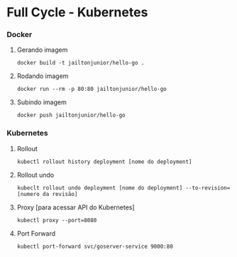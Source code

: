 # Full Cycle - Kubernetes

### Docker
1. Gerando imagem
   ```
   docker build -t jailtonjunior/hello-go .
   ```

2. Rodando imagem
   ```
   docker run --rm -p 80:80 jailtonjunior/hello-go
   ```

3. Subindo imagem
    ```
    docker push jailtonjunior/hello-go
    ```

### Kubernetes
1. Rollout
   ```
   kubectl rollout history deployment [nome do deployment]
   ```
2. Rollout undo
   ```
   kubeclt rollout undo deployment [nome do deployment] --to-revision=[numero da revisão]
   ```
3. Proxy [para acessar API do Kubernetes]
   ```
   kubectl proxy --port=8080
   ```
4. Port Forward
   ```
   kubectl port-forward svc/goserver-service 9000:80
   ```
